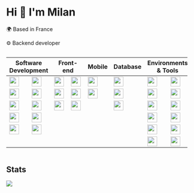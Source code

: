 <h1 align="left">Hi 👋 I'm Milan</h1>

<p align="left">🌍 Based in France</p>
<p align="left">⚙️ Backend developer</p>

<div style="display: flex; flex-wrap: wrap;">
<table align="left" style="margin-right: 20px;">
 <thead>
  <tr>
   <th colspan="2"><b>Software Development</b></th>
   <th colspan="2"><b>Front-end</b></th>
   <th colspan="1"><b>Mobile</b></th>
   <th colspan="1"><b>Database</b></th>
   <th colspan="2"><b>Environments & Tools</b></th>
  </tr>
 </thead>
 <tbody>
  <tr>
   <td align="left"><a title="Typescript" href=https://www.typescriptlang.org target="_blank" /><img align="left" width="26px" src="https://api.iconify.design/akar-icons:typescript-fill.svg?color=%23E06C75&height=26" target="_blank" /></a></td>
   <td align="left"><a href=https://docs.microsoft.com/dotnet/csharp/tour-of-csharp/ title="C#"><img align="left" width="26px" src="https://api.iconify.design/simple-icons:csharp.svg?color=%23E06C75&height=26" target="_blank" /></a></td>
   <td align="left"><a href=https://reactjs.org title="React"><img align="left" width="26px" src="https://api.iconify.design/simple-icons:react.svg?color=%23E06C75&height=26" target="_blank" /></a></td>
   <td align="left"><a href=https://vuejs.org/ title="Vue.js"><img align="left" width="26px" src="https://api.iconify.design/simple-icons:vuedotjs.svg?color=%23E06C75&height=26" target="_blank" /></a></td>
   <td align="left"><a href=https://flutter.dev/ title="Flutter"><img align="left" width="26px" src="https://api.iconify.design/simple-icons:flutter.svg?color=%23E06C75&height=26" target="_blank" /></a></td>
   <td align="left"><a href=https://www.mongodb.com title="MongoDB"><img align="left" width="26px" src="https://api.iconify.design/simple-icons:mongodb.svg?color=%23E06C75&height=26" target="_blank" /></a></td>
   <td align="left"><a href=https://git-scm.com/ title="Git"><img align="left" width="26px" src="https://api.iconify.design/simple-icons:git.svg?color=%23E06C75&height=26" target="_blank" /></a></td>
   <td align="left"><a href=https://github.com/ title="GitHub"><img align="left" width="26px" src="https://api.iconify.design/simple-icons:github.svg?color=%23E06C75&height=26" target="_blank" /></a></td>
  </tr>
  <tr>
   <td align="left"><a href=https://developer.mozilla.org/en-US/docs/Web/JavaScript title="JavaScript"><img align="left" width="26px" src="https://api.iconify.design/simple-icons:javascript.svg?color=%23E06C75&height=26" target="_blank" /></a></td>
   <td align="left"><a href=https://golang.org/ title="Go"><img align="left" width="26px" src="https://api.iconify.design/simple-icons:go.svg?color=%23E06C75&height=26" target="_blank" /></a></td>
   <td align="left"><a href=https://nextjs.org/ title="NextJS"><img align="left" width="26px" src="https://api.iconify.design/simple-icons:nextdotjs.svg?color=%23E06C75&height=26" target="_blank" /></a></td>
   <td align="left"><a title="SASS" href=https://sass-lang.com target="_blank" /><img align="left" width="26px" src="https://api.iconify.design/simple-icons:sass.svg?color=%23E06C75&height=26" target="_blank" /></a></td>
   <td align="left"><a href=https://reactnative.dev/ title="React Native"><img align="left" width="26px" src="https://api.iconify.design/simple-icons:react.svg?color=%23E06C75&height=26" target="_blank" /></a></td>
   <td align="left"><a href=https://www.mysql.com/ title="MySQL"><img align="left" width="26px" src="https://api.iconify.design/simple-icons:mysql.svg?color=%23E06C75&height=26" target="_blank" /></a></td>
   <td align="left"><a href=https://about.gitlab.com/ title="GitLab"><img align="left" width="26px" src="https://api.iconify.design/simple-icons:gitlab.svg?color=%23E06C75&height=26" target="_blank" /></a></td>
   <td align="left"><a href=https://docker.com/ title="Docker"><img align="left" width="26px" src="https://api.iconify.design/simple-icons:docker.svg?color=%23E06C75&height=26" target="_blank" /></a></td>
  </tr>
  <tr>
   <td align="left"><a href=https://www.python.org/ title="Python"><img align="left" width="26px" src="https://api.iconify.design/simple-icons:python.svg?color=%23E06C75&height=26" target="_blank" /></a></td>
   <td align="left"><a href=https://symfony.com/ title="Symfony"><img align="left" width="26px" src="https://api.iconify.design/simple-icons:symfony.svg?color=%23E06C75&height=26" target="_blank" /></a></td>
   <td align="left"><a href=https://tailwindcss.com/ title="Tailwind CSS"><img align="left" width="26px" src="https://api.iconify.design/simple-icons:tailwindcss.svg?color=%23E06C75&height=26" target="_blank" /></a></td>
   <td align="left"><a href=https://getbootstrap.com/ title="Bootstrap"><img align="left" width="26px" src="https://api.iconify.design/simple-icons:bootstrap.svg?color=%23E06C75&height=26" target="_blank" /></a></td>
   <td align="left"></td>
   <td align="left"><a href=https://www.postgresql.org/ title="SQL Databases (PostgreSQL)"><img align="left" width="26px" src="https://api.iconify.design/carbon:sql.svg?color=%23E06C75&height=26" target="_blank" /></a></td>
   <td align="left"><a href=https://www.nginx.com/ title="Nginx"><img align="left" width="26px" src="https://api.iconify.design/simple-icons:nginx.svg?color=%23E06C75&height=26" target="_blank" /></a></td>
   <td align="left"><a href=https://www.kernel.org/ title="Linux"><img align="left" width="26px" src="https://api.iconify.design/simple-icons:linux.svg?color=%23E06C75&height=26" target="_blank" /></a></td>
  </tr>
  <tr>
   <td align="left"><a href=https://flask.palletsprojects.com/ title="Flask"><img align="left" width="26px" src="https://api.iconify.design/simple-icons:flask.svg?color=%23E06C75&height=26" target="_blank" /></a></td>
   <td align="left"><a href=https://www.electronjs.org/ title="Electron"><img align="left" width="26px" src="https://api.iconify.design/simple-icons:electron.svg?color=%23E06C75&height=26" target="_blank" /></a></td>
   <td align="left"></td>
   <td align="left"></td>
   <td align="left"></td>
   <td align="left"></td>
   <td align="left"><a href=https://vim.org/ title="Vim"><img align="left" width="26px" src="https://api.iconify.design/simple-icons:vim.svg?color=%23E06C75&height=26" target="_blank" /></a></td>
   <td align="left"><a href=https://github.com/tmux/tmux/wiki title="Tmux"><img align="left" width="26px" src="https://api.iconify.design/simple-icons:tmux.svg?color=%23E06C75&height=26" target="_blank" /></a></td>
  </tr>
  <tr>
   <td align="left"><a href=https://www.php.net/ title="PHP"><img align="left" width="26px" src="https://api.iconify.design/simple-icons:php.svg?color=%23E06C75&height=26" target="_blank" /></a></td>
   <td align="left"><a href=https://unity.com/ title="Unity"><img align="left" width="26px" src="https://api.iconify.design/simple-icons:unity.svg?color=%23E06C75&height=26" target="_blank" /></a></td>
   <td align="left"></td>
   <td align="left"></td>
   <td align="left"></td>
   <td align="left"></td>
   <td align="left"><a href=https://www.npmjs.com/ title="NPM"><img align="left" width="26px" src="https://api.iconify.design/simple-icons:npm.svg?color=%23E06C75&height=26" target="_blank" /></a></td>
   <td align="left"><a href=https://discord.com/developers/docs/intro title="Discord"><img align="left" width="26px" src="https://api.iconify.design/simple-icons:discord.svg?color=%23E06C75&height=26" target="_blank" /></a></td>
  </tr>
  <tr>
   <td align="left"></td>
   <td align="left"></td>
   <td align="left"></td>
   <td align="left"></td>
   <td align="left"></td>
   <td align="left"></td>
   <td align="left"><a href=https://mochajs.org/ title="Mocha"><img align="left" width="26px" src="https://api.iconify.design/simple-icons:mocha.svg?color=%23E06C75&height=26" target="_blank" /></a></td>
   <td align="left"><a href=https://www.cypress.io/ title="Cypress"><img align="left" width="26px" src="https://api.iconify.design/simple-icons:cypress.svg?color=%23E06C75&height=26" target="_blank" /></a></td>
  </tr>
  <tr>
  </tr>
 </tbody>
</table>

<div style="display: inline-block; vertical-align: top;">
<h2 align="left">Stats</h2>
<p>
  <img src="https://github-readme-stats.vercel.app/api/top-langs/?username=mhommet&theme=onedark&layout=donut-vertical" />
</p>
</div>
</div>
